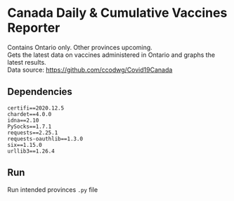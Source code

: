 # Canada Daily & Cumulative Vaccines Reporter  
Contains Ontario only. Other provinces upcoming.  
Gets the latest data on vaccines administered in Ontario and graphs the latest results.  
Data source: https://github.com/ccodwg/Covid19Canada  
## Dependencies  
`certifi==2020.12.5`  
`chardet==4.0.0`  
`idna==2.10`  
`PySocks==1.7.1`  
`requests==2.25.1`  
`requests-oauthlib==1.3.0`  
`six==1.15.0`  
`urllib3==1.26.4`  
## Run  
Run intended provinces `.py` file
